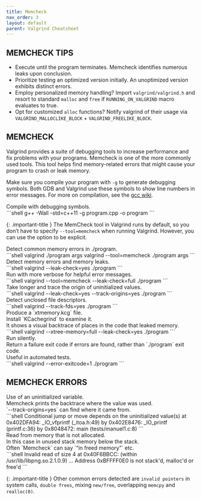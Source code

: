 ```yaml
---
title: Memcheck
nav_order: 3
layout: default
parent: Valgrind Cheatsheet
---
```


## **MEMCHECK TIPS**

- Execute until the program terminates. Memcheck identifies numerous leaks upon conclusion.
- Prioritize testing an optimized version initially. An unoptimized version exhibits distinct errors.
- Employ personalized memory handling? Import `valgrind/valgrind.h` and resort to standard `malloc` and `free` if `RUNNING_ON_VALGRIND` macro evaluates to true.
- Opt for customized `alloc` functions? Notify valgrind of their usage via `VALGRIND_MALLOCLIKE_BLOCK` + `VALGRIND_FREELIKE_BLOCK`.

## **MEMCHECK**

Valgrind provides a suite of debugging tools to increase performance and fix problems with your programs. Memcheck is one of the more commonly used tools. This tool helps find memory-related errors that might cause your program to crash or leak memory.

Make sure you compile your program with `-g` to generate debugging symbols. Both GDB and Valgrind use these symbols to show line numbers in error messages. For more on compilation, see the [gcc wiki](https://bytes.usc.edu/cs104/wiki/gcc.md).

<div class="code-example" markdown="1">
Compile with debugging symbols.
</div>
```shell
g++ -Wall -std=c++11 -g program.cpp -o program
```

{: .important-title }
The MemCheck tool in Valgrind runs by default, so you don’t have to specify `--tool=memcheck` when running Valgrind. However, you can use the option to be explicit.

<div class="code-example" markdown="1">
Detect common memory errors in ./program.
</div>
```shell
valgrind ./program args
valgrind --tool=memcheck ./program args
```

<div class="code-example" markdown="1">
Detect memory errors and memory leaks.
</div>
```shell
valgrind --leak-check=yes ./program
```

<div class="code-example" markdown="1">
Run with more verbose for helpful error messages.
</div>
```shell
valgrind --tool=memcheck --leak-check=full ./program
```

<div class="code-example" markdown="1">
Take longer and trace the origin of uninitialized values.
</div>
```shell
valgrind --leak-check=yes --track-origins=yes ./program
```

<div class="code-example" markdown="1">
Detect unclosed file descriptors.
</div>
```shell
valgrind --track-fds=yes ./program
```

<div class="code-example" markdown="1">
Produce a `xtmemory.kcg` file.
<br>Install `KCachegrind` to examine it.
<br>It shows a visual backtrace of places in the code that leaked memory.
</div>
```shell
valgrind --xtree-memory=full --leak-check=yes ./program
```

<div class="code-example" markdown="1">
Run silently.
<br>Return a failure exit code if errors are found, rather than `./program` exit code.
<br>Useful in automated tests.
</div>
```shell
valgrind --error-exitcode=1 ./program
```

## **MEMCHECK ERRORS**

<div class="code-example" markdown="1">
Use of an uninitialized variable.
<br>Memcheck prints the backtrace where the value was used.
<br>`--track-origins=yes` can find where it came from.
</div>
```shell
Conditional jump or move depends on the uninitialized value(s)
    at 0x402DFA94: _IO_vfprintf (_itoa.h:49)
    by 0x402E8476: _IO_printf (printf.c:36)
    by 0x8048472: main (tests/manuel1.c:8)
```

<div class="code-example" markdown="1">
Read from memory that is not allocated.
<br>In this case in unused stack memory below the stack.
<br>Often `Memcheck` can say `“in freed memory”` etc.
</div>
```shell
Invalid read of size 4
    at 0x40F6BBCC: (within /usr/lib/libpng.so.2.1.0.9)
    ...
Address 0xBFFFF0E0 is not stack'd, malloc'd or free'd
```

{: .important-title }
Other common errors detected are `invalid pointers` in system calls, `double frees`, mixing `new/free`, overlapping `memcpy` and `realloc(0)`.